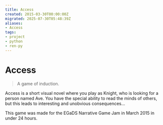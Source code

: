 ```yaml
---
title: Access
created: 2015-03-30T00:00:00Z
migrated: 2025-07-30T05:48:39Z
aliases:
- Access
tags:
- project
- python
- ren-py
---
```


# Access

> A game of induction.

Access is a short visual novel where you play as Knight, who is looking for a person named Ave. You have the special ability to read the minds of others, but this leads to interesting and unobvious consequences...

This game was made for the EGaDS Narrative Game Jam in March 2015 in under 24 hours.
